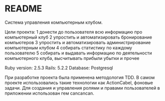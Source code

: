 # README

Система управления компьютерным клубом.

Цели проекта:
1 донести до пользователя всю информацию про компьютерный клуб
2 упростить и автоматизировать бронирование компьютеров
3 упростить и автоматизировать администрирование компьютерным клубом
4 собирать статистику по каждому пользователю
5 собирать и выдавать информацию по деятельности компьютерного клуба, высчитывать прибыли убытки и прочее

Ruby version: 2.5.3
Rails: 5.2.2
Database: Postgresql

При разработке проекта была применена методология TDD. В самом проекте использовались такие технологии как ActionCabel, фоновые задачи. Для создания и управления ролями и правами пользователей в приложении использован гем cancancan.




